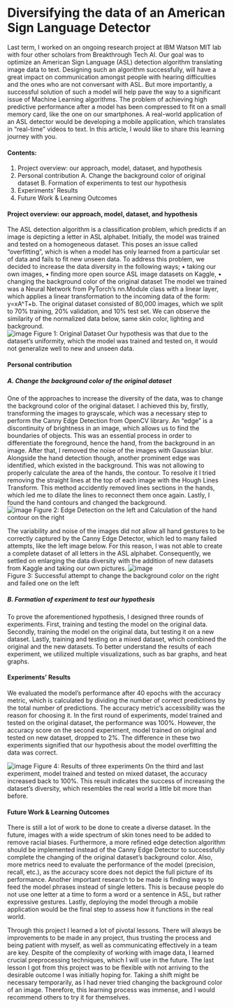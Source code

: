 # Diversifying the data of an American Sign Language Detector

Last term, I worked on an ongoing research project at IBM Watson MIT lab with four other scholars from Breakthrough Tech AI. Our goal was to optimize an American Sign Language (ASL) detection algorithm translating image data to text. Designing such an algorithm successfully, will have a great impact on communication amongst people with hearing difficulties and the ones who are not conversant with ASL. But more importantly, a successful solution of such a model will help pave the way to a significant issue of Machine Learning algorithms. The problem of achieving high predictive performance after a model has been compressed to fit on a small memory card, like the one on our smartphones. A real-world application of an ASL detector would be developing a mobile application, which translates in “real-time” videos to text.
In this article, I would like to share this learning journey with you. 
#### Contents: 
1)	Project overview: our approach, model, dataset, and hypothesis 
2)	Personal contribution
A.	Change the background color of original dataset
B.	Formation of experiments to test our hypothesis
3)	Experiments’ Results
4)	Future Work & Learning Outcomes
#### Project overview: our approach, model, dataset, and hypothesis 
The ASL detection algorithm is a classification problem, which predicts if an image is depicting a letter in ASL alphabet. Initially, the model was trained and tested on a homogeneous dataset. This poses an issue called “overfitting”, which is when a model has only learned from a particular set of data and fails to fit new unseen data. To address this problem, we decided to increase the data diversity in the following ways; 
•	taking our own images, 
•	finding more open source ASL image datasets on Kaggle, 
•	changing the background color of the original dataset
The model we trained was a Neural Network from PyTorch’s nn.Module class with a linear layer, which applies a linear transformation to the incoming data of the form:  y=xA^T+b. 
The original dataset consisted of 80,000 images, which we split to 70% training, 20% validation, and 10% test set. We can observe the similarity of the normalized data below, same skin color, lighting and background.  
![image](https://user-images.githubusercontent.com/70606645/218502795-d60d5ca7-1ca4-4bd9-89c3-e246d4282b64.png)
Figure 1: Original Dataset
Our hypothesis was that due to the dataset’s uniformity, which the model was trained and tested on, it would not generalize well to new and unseen data.
#### Personal contribution
##### A.  Change the background color of the original dataset
One of the approaches to increase the diversity of the data, was to change the background color of the original dataset. I achieved this by, firstly, transforming the images to grayscale, which was a necessary step to perform the Canny Edge Detection from OpenCV library. An “edge” is a discontinuity of brightness in an image, which allows us to find the boundaries of objects. This was an essential process in order to differentiate the foreground, hence the hand, from the background in an image. After that, I removed the noise of the images with Gaussian blur. Alongside the hand detection though, another prominent edge was identified, which existed in the background. This was not allowing to properly calculate the area of the hands, the contour. To resolve it I tried removing the straight lines at the top of each image with the Hough Lines Transform. This method accidently removed lines sections in the hands, which led me to dilate the lines to reconnect them once again. Lastly, I found the hand contours and changed the background.  
![image](https://user-images.githubusercontent.com/70606645/218503596-e3b4b7c1-9602-4cbd-97c8-9f171aaca3ae.png)
Figure 2: Edge Detection on the left and Calculation of the hand contour on the right 

The variability and noise of the images did not allow all hand gestures to be correctly captured by the Canny Edge Detector, which led to many failed attempts, like the left image below. For this reason, I was not able to create a complete dataset of all letters in the ASL alphabet. Consequently, we settled on enlarging the data diversity with the addition of new datasets from Kaggle and taking our own pictures.
![image](https://user-images.githubusercontent.com/70606645/218502795-d60d5ca7-1ca4-4bd9-89c3-e246d4282b64.png)           
Figure 3: Successful attempt to change the background color on the right and failed one on the left
##### B.  Formation of experiment to test our hypothesis 
To prove the aforementioned hypothesis, I designed three rounds of experiments. First, training and testing the model on the original data. Secondly, training the model on the original data, but testing it on a new dataset. Lastly, training and testing on a mixed dataset, which combined the original and the new datasets. To better understand the results of each experiment, we utilized multiple visualizations, such as bar graphs, and heat graphs.    
#### Experiments’ Results
We evaluated the model’s performance after 40 epochs with the accuracy metric, which is calculated by dividing the number of correct predictions by the total number of predictions. The accuracy metric’s accessibility was the reason for choosing it. In the first round of experiments, model trained and tested on the original dataset, the performance was 100%. However, the accuracy score on the second experiment, model trained on original and tested on new dataset, dropped to 2%. The difference in these two experiments signified that our hypothesis about the model overfitting the data was correct.  

![image](https://user-images.githubusercontent.com/70606645/218502795-d60d5ca7-1ca4-4bd9-89c3-e246d4282b64.png)
Figure 4: Results of three experiments
On the third and last experiment, model trained and tested on mixed dataset, the accuracy increased back to 100%. This result indicates the success of increasing the dataset’s diversity, which resembles the real world a little bit more than before. 

#### Future Work & Learning Outcomes
There is still a lot of work to be done to create a diverse dataset. In the future, images with a wide spectrum of skin tones need to be added to remove racial biases. Furthermore, a more refined edge detection algorithm should be implemented instead of the Canny Edge Detector to successfully complete the changing of the original dataset’s background color. Also, more metrics need to evaluate the performance of the model (precision, recall, etc.), as the accuracy score does not depict the full picture of its performance. Another important research to be made is finding ways to feed the model phrases instead of single letters. This is because people do not use one letter at a time to form a word or a sentence in ASL, but rather expressive gestures. Lastly, deploying the model through a mobile application would be the final step to assess how it functions in the real world.   

Through this project I learned a lot of pivotal lessons. There will always be improvements to be made in any project, thus trusting the process and being patient with myself, as well as communicating effectively in a team are key. Despite of the complexity of working with image data, I learned crucial preprocessing techniques, which I will use in the future. The last lesson I got from this project was to be flexible with not arriving to the desirable outcome I was initially hoping for. Taking a shift might be necessary temporarily, as I had never tried changing the background color of an image. Therefore, this learning process was immense, and I would recommend others to try it for themselves. 










